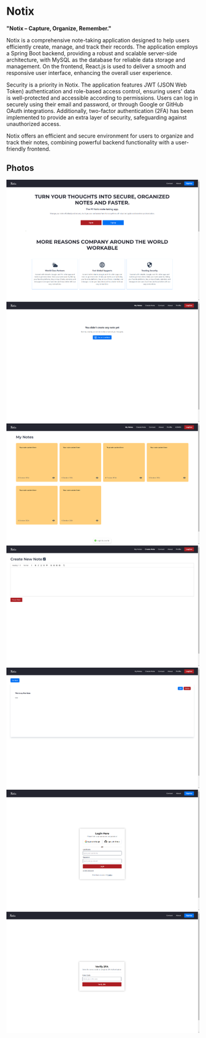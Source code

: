 # Notix

**"Notix – Capture, Organize, Remember."**

Notix is a comprehensive note-taking application designed to help users efficiently create, manage, and track their records. The application employs a Spring Boot backend, providing a robust and scalable server-side architecture, with MySQL as the database for reliable data storage and management. On the frontend, React.js is used to deliver a smooth and responsive user interface, enhancing the overall user experience.

Security is a priority in Notix. The application features JWT (JSON Web Token) authentication and role-based access control, ensuring users' data is well-protected and accessible according to permissions. Users can log in securely using their email and password, or through Google or GitHub OAuth integrations. Additionally, two-factor authentication (2FA) has been implemented to provide an extra layer of security, safeguarding against unauthorized access.

Notix offers an efficient and secure environment for users to organize and track their notes, combining powerful backend functionality with a user-friendly frontend.


## Photos
![Home](./app-images/home.png)
![Home 2](./app-images/profile-home.png)
![Profile Home](./app-images/profile-home-2.png)
![Create Note](./app-images/create-note-page.png)
![Note Detail](./app-images/note-detail-page.png)
![Login](./app-images/sign-in-page.png)
![2FA](./app-images/2fa-page.png)